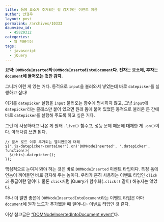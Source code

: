 ```yaml
---
title: 돔에 요소가 추가되는 걸 감지하는 이벤트 이름
author: 안형우
layout: post
permalink: /archives/10333
daumview_id:
  - 45829312
categories:
  - 웹 퍼블리싱
tags:
  - javascript
  - jQuery
---
```

**요약: `DOMNodeInserted`와 `DOMNodeInsertedIntoDocument`다. 전자는 요소에, 후자는 `document`에 들어오는 것만 감지.**

그니까 이런 게 있는 거다. 동적으로 `input`을 불러와서 넣었는데 바로 `datepicker`를 실행하고 싶다!

이거를 `datepicker` 실행을 `input` 불러오는 함수에 명시하지 않고, 그냥 `input`에 `datepicker`라는 클래스만 붙어 있으면 원래 돔에 붙어 있었든 동적으로 불러온 든 간에 바로 `datepicker`를 실행해 주도록 하고 싶은 거다.

그런 데 사용하라고 나온 게 원래 `.live()` 함수고, 성능 문제 때문에 대체한 게 `.on()`이다. 아래처럼 쓰면 된다.

    // 문서 로드 이후 추가되는 엘리먼트에 대해
    $(".js-datepicker-container").on('DOMNodeInserted', '.datepicker', function(){
      $(this).datepicker();
    });
    

핵심적으로 눈여겨 봐야 하는 것은 바로 `DOMNodeInserted` 이벤트 타입이다. 특정 돔에 언놈이 끼어들면 바로 감지해 주는 놈이다. 우리가 흔히 사용하는 이벤트 타입인 `click`과 동급이란 말이다. 물론 `click`처럼 jQuery가 함수화(`.click()` 같이) 해놓지는 않았다.

하나 더 알면 좋은데 `DOMNodeInsertedIntoDocument`라는 이벤트 타입은 아마 `document`에 뭔가 노드가 추가됐을 때 일어나는 이벤트 타입인 것 같다.

이상 참고글은 [&#8220;DOMNodeInsertedIntoDocument event&#8221;][1]다.

 [1]: http://help.dottoro.com/ljimhdto.php